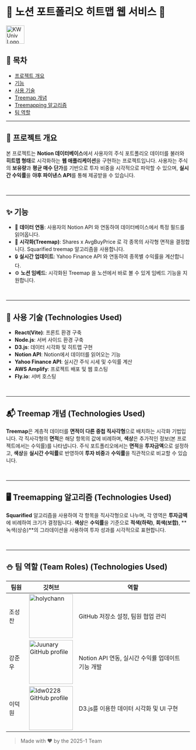 # 🌟 노션 포트폴리오 히트맵 웹 서비스 🚀

<img src="https://upload.wikimedia.org/wikipedia/en/thumb/2/2f/Kwangwoon_University_logo.svg/1200px-Kwangwoon_University_logo.svg.png" alt="KW Univ Logo" width="50px" height="50px"> 



## 📖 목차
- [프로젝트 개요](#about-the-project)
- [기능](#features)
- [사용 기술](#Technologies)
- [Treemap 개념](#treemap)
- [Treemapping 알고리즘](#treemapping)
- [팀 역할](#team)

---

<h2 id="about-the-project"> 🌟 프로젝트 개요 </h2>

본 프로젝트는 **Notion 데이터베이스**에서 사용자의 주식 포트폴리오 데이터를 불러와 **히트맵 형태**로 시각화하는 **웹 애플리케이션**을 구현하는 프로젝트입니다. 사용자는 주식의 **보유량**과 **평균 매수 단가**를 기반으로 투자 비중을 시각적으로 파악할 수 있으며, **실시간 수익률**을 **야후 파이낸스 API**를 통해 제공받을 수 있습니다.


</br>

---

<h2 id="features"> ✨ 기능 </h2>

- 🚀 **데이터 연동**: 사용자의 Notion API 와 연동하여 데이터베이스에서 특정 필드를 읽어옵니다.
- 🎨 **시각화(Treemap)**: Shares x AvgBuyPrice 로 각 종목의 사각형 면적을 결정합니다. Squarified treemap 알고리즘을 사용합니다.
- 🔒 **실시간 업데이트**: Yahoo Finance API 와 연동하여 종목별 수익률을 계산합니다.
- ⚙️ **노션 임베드**: 시각화된 Treemap 을 노션에서 바로 볼 수 있게 임베드 기능을 지원합니다.

</br>

---

<h2 id="Technologies">🚀 사용 기술 (Technologies Used)</h2>

- **React(Vite)**: 프론트 환경 구축
- **Node.js**: 서버 사이드 환경 구축
- **D3.js**: 데이터 시각화 및 히트맵 구현
- **Notion API**: Notion에서 데이터를 읽어오는 기능
- **Yahoo Finance API**: 실시간 주식 시세 및 수익률 계산
- **AWS Amplify**: 프로젝트 배포 및 웹 호스팅
- **Fly.io**: 서버 호스팅
</br>

---

<h2 id="treemap"> 📬 Treemap 개념 (Technologies Used)</h2>

**Treemap**은 계층적 데이터를 **면적이 다른 중첩 직사각형**으로 배치하는 시각화 기법입니다. 각 직사각형의 **면적**은 해당 항목의 값에 비례하며, **색상**은 추가적인 정보(본 프로젝트에서는 수익률)를 나타냅니다. 주식 포트폴리오에서는 **면적**을 **투자금액**으로 설정하고, **색상**을 **실시간 수익률**로 반영하여 **투자 비중**과 **수익률**을 직관적으로 비교할 수 있습니다.

</br>

---

<h2 id="treemapping"> 🖥️ Treemapping 알고리즘 (Technologies Used)</h2>

**Squarified** 알고리즘을 사용하여 각 항목을 직사각형으로 나누며, 각 영역은 **투자금액**에 비례하여 크기가 결정됩니다.
**색상**은 **수익률**을 기준으로 **적색(하락)**, **회색(보합)**, **녹색(상승)**의 그라데이션을 사용하여 투자 성과를 시각적으로 표현합니다.

</br>

---

<h2 id="team"> ⛄️ 팀 역할 (Team Roles) (Technologies Used)</h2>

| 팀원 | 깃허브 | 역할 |
|------|------|-----------|
| 조성찬 | [<img src="https://github.com/holychann.png" alt="holychann" width="120" height="120" />](https://github.com/holychann) | GitHub 저장소 설정, 팀원 협업 관리 |
| 강준우 | <img src="https://github.com/Juunary.png" alt="Juunary GitHub profile" width="120" height="120" /> | Notion API 연동, 실시간 수익률 업데이트 기능 개발 |
| 이덕원 | <img src="https://github.com/ldw0228.png" alt="ldw0228 GitHub profile" width="120" height="120" /> | D3.js를 이용한 데이터 시각화 및 UI 구현 |

> Made with ❤️ by the 2025-1 Team
